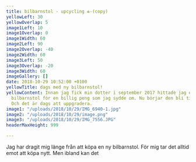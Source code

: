 ```yaml
---
title: bilbarnstol - upcycling ♻️-(copy)
yellowLeft: 30
yellowOverlap: 5
image1Left: 10
image1Overlap: 0
image1Width: 60
image2Left: 90
image2Overlap: -40
image2Width: 60
image3Left: 50
image3Overlap: -20
image3Width: 60
imageGallery: []
date: 2018-10-29 10:52:00 +0100
yellowTitle: dags med ny bilbarnstol!
yellowContent: Innan jag fick min dotter i september 2017 hittade jag en begagnad
  bilbarnstol för en billig peng som jag sydde om. Nu börjar den bli tight för henne.
  Och det är dags att uppgradera.
image1: "/uploads/2018/10/29/IMG_6940-1.jpg"
image2: "/uploads/2018/10/29/image.png"
image3: "/uploads/2018/10/29/IMG_7556.JPG"
headerMaxHeight: 999

---
```

Jag har dragit mig länge från att köpa en ny bilbarnstol. För mig tar det alltid emot att köpa nytt. Men ibland kan det